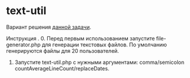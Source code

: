 # text-util

Вариант решения <a href="https://gist.github.com/mirepnikov/3037489cae2c934d2c283be4c540bc9d">данной задачи</a>.

Инструкция .
0. Перед первым использованием запустите file-generator.php для генерации текстовых файлов. По умолчанию генерируются файлы для 20 пользователей.
1. Запустите text-util.php с нужными аргументами: comma/semicolon countAverageLineCount/replaceDates.

